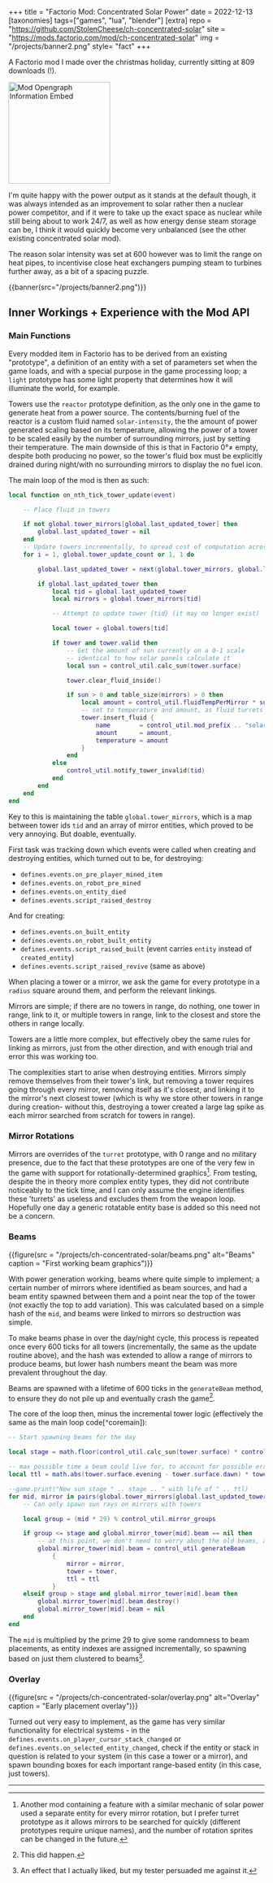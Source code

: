 +++
title = "Factorio Mod: Concentrated Solar Power"
date = 2022-12-13 
[taxonomies]
tags=["games", "lua", "blender"]
[extra]
repo = "https://github.com/StolenCheese/ch-concentrated-solar"
site = "https://mods.factorio.com/mod/ch-concentrated-solar"
img = "/projects/banner2.png"
style= "fact"
+++

A Factorio mod I made over the christmas holiday, currently sitting at 809 downloads (!).
<!-- more -->

<img src="https://mods.factorio.com/opengraph/mod/ch-concentrated-solar.png" alt= "Mod Opengraph Information Embed"  height="200px">

I'm quite happy with the power output as it stands at the default though, it was always intended as an improvement to solar rather then a nuclear power competitor, and if it were to take up the exact space as nuclear while still being about to work 24/7, as well as how energy dense steam storage can be, I think it would quickly become very unbalanced (see the other existing concentrated solar mod).

The reason solar intensity was set at 600 however was to limit the range on heat pipes, to incentivise close heat exchangers pumping steam to turbines further away, as a bit of a spacing puzzle.

{{banner(src="/projects/banner2.png")}}

## Inner Workings + Experience with the Mod API

### Main Functions

Every modded item in Factorio has to be derived from an existing "prototype", a definition of an entity with a set of parameters set when the game loads, and with a special purpose in the game processing loop; a `light` prototype has some light property that determines how it will illuminate the world, for example.

Towers use the `reactor` prototype definition, as the only one in the game to generate heat from a power source. The contents/burning fuel of the reactor is a custom fluid named `solar-intensity`, the the amount of power generated scaling based on its temperature, allowing the power of a tower to be scaled easily by the number of surrounding mirrors, just by setting their temperature. The main downside of this is that in Factorio 0°≠ empty, despite both producing no power, so the tower's fluid box must be explicitly drained during night/with no surrounding mirrors to display the no fuel icon.

<p id="coremain"> The main loop of the mod is then as such:</p>

```lua
local function on_nth_tick_tower_update(event)

	-- Place fluid in towers

	if not global.tower_mirrors[global.last_updated_tower] then
		global.last_updated_tower = nil
	end
    -- Update towers incrementally, to spread cost of computation across many frames
	for i = 1, global.tower_update_count or 1, 1 do

		global.last_updated_tower = next(global.tower_mirrors, global.last_updated_tower)

		if global.last_updated_tower then
			local tid = global.last_updated_tower
			local mirrors = global.tower_mirrors[tid]

			-- Attempt to update tower {tid} (it may no longer exist)

			local tower = global.towers[tid]

			if tower and tower.valid then 
                -- Get the amount of sun currently on a 0-1 scale
                -- identical to how solar panels calculate it
				local sun = control_util.calc_sun(tower.surface)

				tower.clear_fluid_inside()

				if sun > 0 and table_size(mirrors) > 0 then
					local amount = control_util.fluidTempPerMirror * sun * table_size(mirrors)
					-- set to temperature and amount, as fluid turrets cannot display temperature
					tower.insert_fluid {
						name        = control_util.mod_prefix .. "solar-fluid",
						amount      = amount,
						temperature = amount
					}
				end
			else
				control_util.notify_tower_invalid(tid)
			end
		end
	end
end
```

Key to this is maintaining the table `global.tower_mirrors`, which is a map between tower ids `tid` and an array of mirror entities, which proved to be very annoying. But doable, eventually.

First task was tracking down which events were called when creating and destroying entities, which turned out to be, for destroying:

- `defines.events.on_pre_player_mined_item`
- `defines.events.on_robot_pre_mined`
- `defines.events.on_entity_died`
- `defines.events.script_raised_destroy`

And for creating:

- `defines.events.on_built_entity`
- `defines.events.on_robot_built_entity`
- `defines.events.script_raised_built` (event carries `entity` instead of `created_entity`)
- `defines.events.script_raised_revive` (same as above)

When placing a tower or a mirror, we ask the game for every prototype in a `radius` square around them, and perform the relevant linkings.

Mirrors are simple; if there are no towers in range, do nothing, one tower in range, link to it, or multiple towers in range, link to the closest and store the
others in range locally.

Towers are a little more complex, but effectively obey the same rules for linking as mirrors, just from the other direction, and with enough trial and error this was working too.

The complexities start to arise when destroying entities. Mirrors simply remove themselves from their tower's link, but removing a tower requires going through every mirror, removing itself as it's closest, and linking it to the mirror's next closest tower (which is why we store other towers in range during creation- without this, destroying a tower created a large lag spike as each mirror searched from scratch for towers in range).

### Mirror Rotations

Mirrors are overrides of the `turret` prototype, with 0 range and no military presence, due to the fact that these prototypes are one of the very few in the game with support for rotationally-determined graphics[^rot]. From testing, despite the in theory more complex entity types, they did not contribute noticeably to the tick time, and I can only assume the engine identifies these 'turrets' as useless and excludes them from the weapon loop. Hopefully one day a generic rotatable entity base is added so this need not be a concern.

### Beams

{{figure(src = "/projects/ch-concentrated-solar/beams.png" alt="Beams" caption = "First working beam graphics")}}

With power generation working, beams where quite simple to implement; a certain number of mirrors where identified as beam sources, and had a beam entity spawned between them and a point near the top of the tower (not exactly the top to add variation). This was calculated based on a simple hash of the `mid`, and beams were linked to mirrors so destruction was simple.

To make beams phase in over the day/night cycle, this process is repeated once every 600 ticks for all towers (incrementally, the same as the update routine above), and the hash was extended to allow a range of mirrors to produce beams, but lower hash numbers meant the beam was more prevalent throughout the day.

Beams are spawned with a lifetime of 600 ticks in the `generateBeam` method, to ensure they do not pile up and eventually crash the game[^1].

The core of the loop then, minus the incremental tower logic (effectively the same as the main loop code[^coremain]):

```lua
-- Start spawning beams for the day

local stage = math.floor(control_util.calc_sun(tower.surface) * control_util.sun_stages) - 1

-- max possible time a beam could live for, to account for possible errors
local ttl = math.abs(tower.surface.evening - tower.surface.dawn) * tower.surface.ticks_per_day

--game.print("New sun stage " .. stage .. " with life of " .. ttl)
for mid, mirror in pairs(global.tower_mirrors[global.last_updated_tower_beam]) do
    -- Can only spawn sun rays on mirrors with towers

    local group = (mid * 29) % control_util.mirror_groups

    if group <= stage and global.mirror_tower[mid].beam == nil then
        -- at this point, we don't need to worry about the old beams, as they have been destroyed
        global.mirror_tower[mid].beam = control_util.generateBeam
            {
                mirror = mirror,
                tower = tower,
                ttl = ttl
            }
    elseif group > stage and global.mirror_tower[mid].beam then
        global.mirror_tower[mid].beam.destroy()
        global.mirror_tower[mid].beam = nil
    end
end

```

The `mid` is multiplied by the prime 29 to give some randomness to beam placements, as entity indexes are assigned incrementally, so spawning based on just them clustered to beams[^2].

### Overlay

{{figure(src = "/projects/ch-concentrated-solar/overlay.png" alt="Overlay" caption = "Early placement overlay")}}

Turned out very easy to implement, as the game has very similar functionality for electrical systems - in the `defines.events.on_player_cursor_stack_changed` or `defines.events.on_selected_entity_changed`, check if the entity or stack in question is related to your system (in this case a tower or a mirror), and spawn bounding boxes for each important range-based entity (in this case, just towers).

---
[^rot]: Another mod containing a feature with a similar mechanic of solar power used a separate entity for every mirror rotation, but I prefer turret prototype as it allows mirrors to be searched for quickly (different prototypes require unique names), and the number of rotation sprites can be changed in the future.

[^1]: This did happen.

[^2]: An effect that I actually liked, but my tester[^3] persuaded me against it.

[^3]: My brother.
